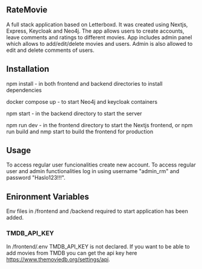 ## RateMovie

A full stack application based on Letterboxd. It was created using Nextjs, Express, Keycloak and Neo4j. The app allows users to create accounts, leave comments and ratings to different movies.
App includes admin panel which allows to add/edit/delete movies and users. Admin is also allowed to edit and delete comments of users.

## Installation

npm install - in both frontend and backend directories to install dependencies

docker compose up - to start Neo4j and keycloak containers

npm start - in the backend directory to start the server

npm run dev - in the frontend directory to start the Nextjs frontend, or npm run build and nmp start to build the frontend for production

## Usage

To access regular user funcionalities create new account.
To access regular user and admin functionalities log in using username "admin_rm" and password "Haslo123!!!".

## Enironment Variables

Env files in /frontend and /backend required to start application has been added.

### TMDB_API_KEY

In /frontend/.env TMDB_API_KEY is not declared. If you want to be able to add movies from TMDB you can get the api key here https://www.themoviedb.org/settings/api.
